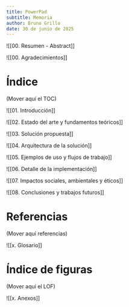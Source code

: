 ```yaml
---
title: PowerPad
subtitle: Memoria
author: Bruno Grillo
date: 30 de junio de 2025
---
```

![[00. Resumen - Abstract]]

![[00. Agradecimientos]]

# Índice
(Mover aquí el TOC)

![[01. Introducción]]

![[02. Estado del arte y fundamentos teóricos]]

![[03. Solución propuesta]]

![[04. Arquitectura de la solución]]

![[05. Ejemplos de uso y flujos de trabajo]]

![[06. Detalle de la implementación]]

![[07. Impactos sociales, ambientales y éticos]]

![[08. Conclusiones y trabajos futuros]]

# Referencias
(Mover aquí referencias)

![[x. Glosario]]

# Índice de figuras
(Mover aquí el LOF)

![[x. Anexos]]